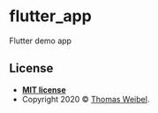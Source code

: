 # flutter_app

Flutter demo app

## License

- **[MIT license](http://opensource.org/licenses/mit-license.php)**
- Copyright 2020 © <a href="https://github.com/thom" target="_blank">Thomas Weibel</a>.
